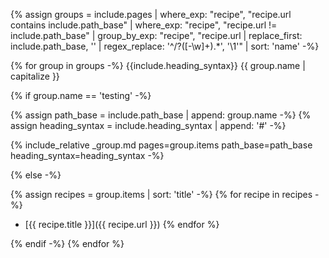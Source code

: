{% assign groups = include.pages
      | where_exp: "recipe", "recipe.url contains include.path_base"
      | where_exp: "recipe", "recipe.url != include.path_base"
      | group_by_exp: "recipe", "recipe.url | replace_first: include.path_base, '' | regex_replace: '^/?([-\w]+).*', '\1'"
      | sort: 'name' -%}

{% for group in groups -%}
{{include.heading_syntax}} {{ group.name | capitalize }}

{% if group.name == 'testing' -%}

{% assign path_base = include.path_base | append: group.name -%}
{% assign heading_syntax = include.heading_syntax | append: '#' -%}

{% include_relative _group.md pages=group.items path_base=path_base heading_syntax=heading_syntax -%}

{% else -%}

{% assign recipes = group.items | sort: 'title' -%}
{% for recipe in recipes -%}
- [{{ recipe.title }}]({{ recipe.url }})
{% endfor %}

{% endif -%}
{% endfor %}
